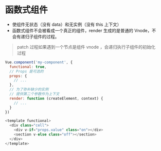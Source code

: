 # 函数式组件

- 使组件无状态（没有 data）和无实例（没有 this 上下文）
- 函数式组件不会被看成一个真正的组件，render 生成的是普通的 Vnode，不会有递归子组件的过程。  
> patch 过程如果遇到一个节点是组件 vnode ，会递归执行子组件的初始化过程

```js
Vue.component('my-component', {
  functional: true,
  // Props 是可选的
  props: {
    // ...
  },
  // 为了弥补缺少的实例
  // 提供第二个参数作为上下文
  render: function (createElement, context) {
    // ...
  }
})

<template functional>
  <div class="cell">
    <div v-if="props.value" class="on"></div>
    <section v-else class="off"></section>
  </div>
</template>
```